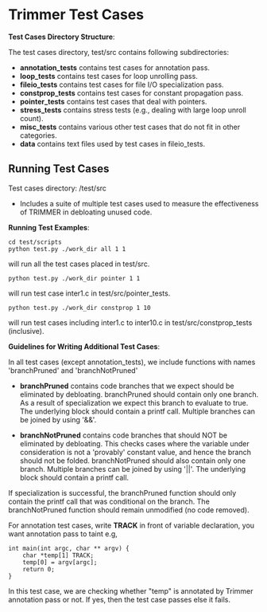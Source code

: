 Trimmer Test Cases
==================

**Test Cases Directory Structure**:

The test cases directory, test/src contains following subdirectories:

  * **annotation_tests** contains test cases for annotation pass.
  * **loop_tests** contains test cases for loop unrolling pass.
  * **fileio_tests** contains test cases for file I/O specialization pass.
  * **constprop_tests** contains test cases for constant propagation pass.
  * **pointer_tests** contains test cases that deal with pointers.
  * **stress_tests** contains stress tests (e.g., dealing with large loop unroll count).
  * **misc_tests** contains various other test cases that do not fit in other categories.
  * **data** contains text files used by test cases in fileio_tests.



Running Test Cases
------------------

Test cases directory: /test/src
      
* Includes a suite of multiple test cases used to measure the effectiveness of TRIMMER in debloating unused code. 
  
 
 **Running Test Examples**:

```
cd test/scripts
python test.py ./work_dir all 1 1
```
    
will run all the test cases placed in test/src.

```
python test.py ./work_dir pointer 1 1
```
    
will run test case inter1.c in test/src/pointer_tests.

    
```
python test.py ./work_dir constprop 1 10
```
    
will run test cases including inter1.c to inter10.c in test/src/constprop_tests (inclusive).

      
**Guidelines for Writing Additional Test Cases**:

In all test cases (except annotation_tests), we include functions with names 'branchPruned' and 'branchNotPruned'
  * **branchPruned** contains code branches that we expect should be eliminated by debloating. branchPruned should contain only one branch. As a result of specialization we expect this branch to evaluate to true. The underlying block should contain a printf call. Multiple branches can be joined by using '&&'.

  * **branchNotPruned** contains code branches that should NOT be eliminated by debloating. This checks cases where the variable under consideration is not a 'provably' constant value, and hence the branch should not be folded. branchNotPruned should also contain only one branch. Multiple branches  can be joined by using '||'. The underlying block should contain a printf call.

If specialization is successful, the branchPruned function should only contain the printf call that was conditional on the branch. 
The branchNotPruned function should remain unmodified (no code removed).

For annotation test cases, write **TRACK** in front of variable declaration, you want annotation pass to taint e.g,

```
int main(int argc, char ** argv) {
    char *temp[1] TRACK;
    temp[0] = argv[argc]; 
    return 0;
}
```

In this test case, we are checking whether "temp" is annotated by Trimmer annotation pass or not. If yes, then the test case passes else it fails.

